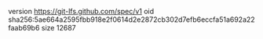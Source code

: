 version https://git-lfs.github.com/spec/v1
oid sha256:5ae664a2595fbb918e2f0614d2e2872cb302d7efb6eccfa51a692a22faab69b6
size 12687
